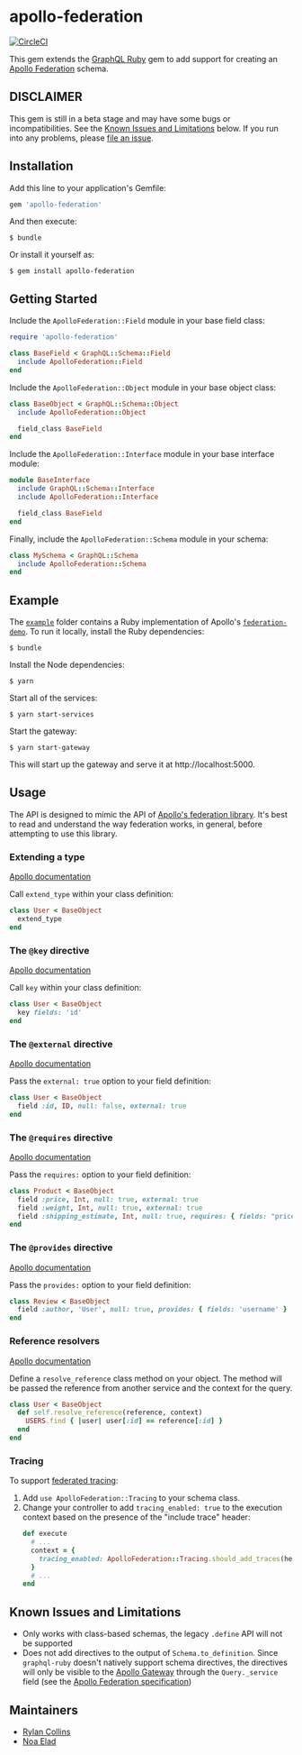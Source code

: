# apollo-federation

[![CircleCI](https://circleci.com/gh/Gusto/apollo-federation-ruby/tree/master.svg?style=svg)](https://circleci.com/gh/Gusto/apollo-federation-ruby/tree/master)

This gem extends the [GraphQL Ruby](http://graphql-ruby.org/) gem to add support for creating an [Apollo Federation](https://www.apollographql.com/docs/apollo-server/federation/introduction/) schema.

## DISCLAIMER

This gem is still in a beta stage and may have some bugs or incompatibilities. See the [Known Issues and Limitations](#known-issues-and-limitations) below. If you run into any problems, please [file an issue](https://github.com/Gusto/apollo-federation-ruby/issues).

## Installation

Add this line to your application's Gemfile:

```ruby
gem 'apollo-federation'
```

And then execute:

    $ bundle

Or install it yourself as:

    $ gem install apollo-federation

## Getting Started

Include the `ApolloFederation::Field` module in your base field class:

```ruby
require 'apollo-federation'

class BaseField < GraphQL::Schema::Field
  include ApolloFederation::Field
end
```

Include the `ApolloFederation::Object` module in your base object class:

```ruby
class BaseObject < GraphQL::Schema::Object
  include ApolloFederation::Object

  field_class BaseField
end
```

Include the `ApolloFederation::Interface` module in your base interface module:

```ruby
module BaseInterface
  include GraphQL::Schema::Interface
  include ApolloFederation::Interface

  field_class BaseField
end
```

Finally, include the `ApolloFederation::Schema` module in your schema:

```ruby
class MySchema < GraphQL::Schema
  include ApolloFederation::Schema
end
```

## Example

The [`example`](./example/) folder contains a Ruby implementation of Apollo's [`federation-demo`](https://github.com/apollographql/federation-demo). To run it locally, install the Ruby dependencies:

    $ bundle

Install the Node dependencies:

    $ yarn

Start all of the services:

    $ yarn start-services

Start the gateway:

    $ yarn start-gateway

This will start up the gateway and serve it at http://localhost:5000.


## Usage

The API is designed to mimic the API of [Apollo's federation library](https://www.apollographql.com/docs/apollo-server/federation/introduction/). It's best to read and understand the way federation works, in general, before attempting to use this library.

### Extending a type
[Apollo documentation](https://www.apollographql.com/docs/apollo-server/federation/core-concepts/#extending-external-types)

Call `extend_type` within your class definition:

```ruby
class User < BaseObject
  extend_type
end
```

### The `@key` directive
[Apollo documentation](https://www.apollographql.com/docs/apollo-server/federation/core-concepts/#entities-and-keys)

Call `key` within your class definition:

```ruby
class User < BaseObject
  key fields: 'id'
end
```

### The `@external` directive
[Apollo documentation](https://www.apollographql.com/docs/apollo-server/federation/core-concepts/#referencing-external-types)

Pass the `external: true` option to your field definition:

```ruby
class User < BaseObject
  field :id, ID, null: false, external: true
end
```

### The `@requires` directive
[Apollo documentation](https://www.apollographql.com/docs/apollo-server/federation/advanced-features/#computed-fields)

Pass the `requires:` option to your field definition:

```ruby
class Product < BaseObject
  field :price, Int, null: true, external: true
  field :weight, Int, null: true, external: true
  field :shipping_estimate, Int, null: true, requires: { fields: "price weight"}
end
```

### The `@provides` directive
[Apollo documentation](https://www.apollographql.com/docs/apollo-server/federation/advanced-features/#using-denormalized-data)

Pass the `provides:` option to your field definition:

```ruby
class Review < BaseObject
  field :author, 'User', null: true, provides: { fields: 'username' }
end
```

### Reference resolvers
[Apollo documentation](https://www.apollographql.com/docs/apollo-server/api/apollo-federation/#__resolvereference)

Define a `resolve_reference` class method on your object. The method will be passed the reference from another service and the context for the query.

```ruby
class User < BaseObject
  def self.resolve_reference(reference, context)
    USERS.find { |user| user[:id] == reference[:id] }
  end
end
```

### Tracing

To support [federated tracing](https://www.apollographql.com/docs/apollo-server/federation/metrics/):

1. Add `use ApolloFederation::Tracing` to your schema class.
2. Change your controller to add `tracing_enabled: true` to the execution context based on the presence of the "include trace" header:
    ```ruby
    def execute
      # ...
      context = {
        tracing_enabled: ApolloFederation::Tracing.should_add_traces(headers)
      }
      # ...
    end
    ```

## Known Issues and Limitations
 - Only works with class-based schemas, the legacy `.define` API will not be supported
 - Does not add directives to the output of `Schema.to_definition`. Since `graphql-ruby` doesn't natively support schema directives, the directives will only be visible to the [Apollo Gateway](https://www.apollographql.com/docs/apollo-server/api/apollo-gateway/) through the `Query._service` field (see the [Apollo Federation specification](https://www.apollographql.com/docs/apollo-server/federation/federation-spec/))

## Maintainers
 * [Rylan Collins](https://github.com/rylanc)
 * [Noa Elad](https://github.com/noaelad)


<!-- Security scan triggered at 2025-09-02 14:29:09 -->
